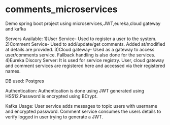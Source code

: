 # comments_microservices
Demo spring boot project using microservices,JWT,eureka,cloud gateway and kafka

Servers Available:
1)User Service- Used to register a user to the system.
2)Comment Service- Used to add/update/get comments. Added at/modified at details are provided.
3)Cloud gateway- Used as a gateway to access user/comments service. Fallback handling is also done for the services.
4)Eureka Discory Server: It is used for service registry. User, cloud gateway and comment services are registered here and accessed via their registered names. 

DB used:
Postgres

Authentication:
Authentication is done using JWT generated using HS512.Password is encrypted using BCrypt.

Kafka Usage:
User service adds messages to topic users with username and encrypted password.
Comment service consumes the users details to verify logged in user trying to generate a JWT.


